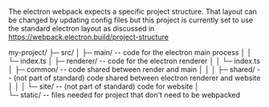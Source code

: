 The electron webpack expects a specific project structure. That layout can be changed by updating config files but this project is currently set to use the standard electron layout as discussed in https://webpack.electron.build/project-structure

my-project/
├─ src/
│  ├─ main/ -- code for the electron main process
│  │  └─ index.ts
│  ├─ renderer/ -- code for the electron renderer
│  │  └─ index.ts
│  ├─ common/ -- code shared between render and main
│  │
│  ├─ shared/ -- (not part of standard) code shared between electron renderer and website
│  │
│  └─ site/ -- (not part of standard) code for website
│  
└─ static/ -- files needed for project that don't need to be webpacked